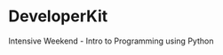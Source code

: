 DeveloperKit
=================================

Intensive Weekend - Intro to Programming using Python
